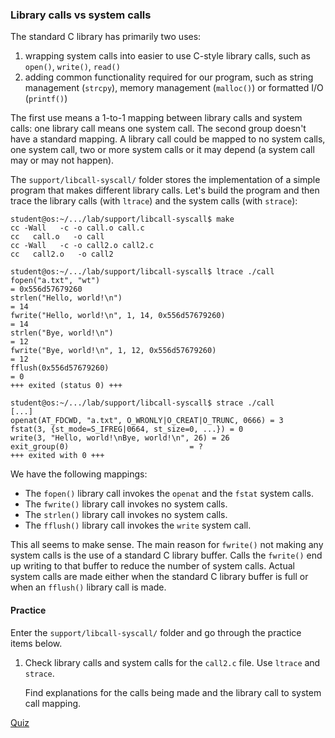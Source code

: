 ### Library calls vs system calls

The standard C library has primarily two uses:

1. wrapping system calls into easier to use C-style library calls, such as `open()`, `write()`, `read()`
1. adding common functionality required for our program, such as string management (`strcpy`), memory management (`malloc()`) or formatted I/O (`printf()`)

The first use means a 1-to-1 mapping between library calls and system calls: one library call means one system call.
The second group doesn't have a standard mapping.
A library call could be mapped to no system calls, one system call, two or more system calls or it may depend (a system call may or may not happen).

The `support/libcall-syscall/` folder stores the implementation of a simple program that makes different library calls.
Let's build the program and then trace the library calls (with `ltrace`) and the system calls (with `strace`):

```
student@os:~/.../lab/support/libcall-syscall$ make
cc -Wall   -c -o call.o call.c
cc   call.o   -o call
cc -Wall   -c -o call2.o call2.c
cc   call2.o   -o call2

student@os:~/.../lab/support/libcall-syscall$ ltrace ./call
fopen("a.txt", "wt")                                                                                             = 0x556d57679260
strlen("Hello, world!\n")                                                                                        = 14
fwrite("Hello, world!\n", 1, 14, 0x556d57679260)                                                                 = 14
strlen("Bye, world!\n")                                                                                          = 12
fwrite("Bye, world!\n", 1, 12, 0x556d57679260)                                                                   = 12
fflush(0x556d57679260)                                                                                           = 0
+++ exited (status 0) +++

student@os:~/.../lab/support/libcall-syscall$ strace ./call
[...]
openat(AT_FDCWD, "a.txt", O_WRONLY|O_CREAT|O_TRUNC, 0666) = 3
fstat(3, {st_mode=S_IFREG|0664, st_size=0, ...}) = 0
write(3, "Hello, world!\nBye, world!\n", 26) = 26
exit_group(0)                           = ?
+++ exited with 0 +++
```

We have the following mappings:
* The `fopen()` library call invokes the `openat` and the `fstat` system calls.
* The `fwrite()` library call invokes no system calls.
* The `strlen()` library call invokes no system calls.
* The `fflush()` library call invokes the `write` system call.

This all seems to make sense.
The main reason for `fwrite()` not making any system calls is the use of a standard C library buffer.
Calls the `fwrite()` end up writing to that buffer to reduce the number of system calls.
Actual system calls are made either when the standard C library buffer is full or when an `fflush()` library call is made.

#### Practice

Enter the `support/libcall-syscall/` folder and go through the practice items below.

1. Check library calls and system calls for the `call2.c` file.
   Use `ltrace` and `strace`.

   Find explanations for the calls being made and the library call to system call mapping.

[Quiz](../quiz/libcall-syscall.md)
